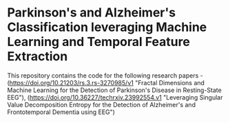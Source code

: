 # Parkinson's and Alzheimer's Classification leveraging Machine Learning and Temporal Feature Extraction

This repository contains the code for the following research papers - (https://doi.org/10.21203/rs.3.rs-3270985/v1 "Fractal Dimensions and Machine Learning for the Detection of Parkinson's Disease in Resting-State EEG"), (https://doi.org/10.36227/techrxiv.23992554.v1 "Leveraging Singular Value Decomposition Entropy for the Detection of Alzheimer's and Frontotemporal Dementia using EEG") 

